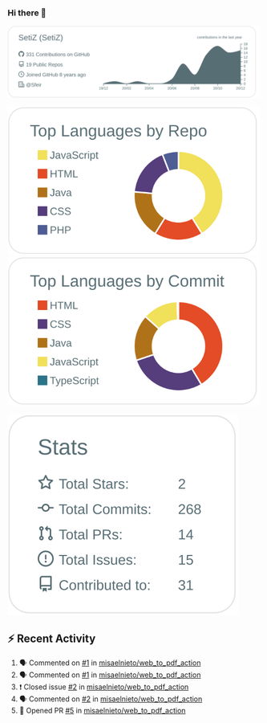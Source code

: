 ### Hi there 👋

[![](https://raw.githubusercontent.com/SetiZ/SetiZ/master/profile-summary-card-output/default/0-profile-details.svg)](https://github.com/vn7n24fzkq/github-profile-summary-cards)

[![](https://raw.githubusercontent.com/SetiZ/SetiZ/master/profile-summary-card-output/default/1-repos-per-language.svg)](https://github.com/vn7n24fzkq/github-profile-summary-cards)
[![](https://raw.githubusercontent.com/SetiZ/SetiZ/master/profile-summary-card-output/default/2-most-commit-language.svg)](https://github.com/vn7n24fzkq/github-profile-summary-cards)

[![](https://raw.githubusercontent.com/SetiZ/SetiZ/master/profile-summary-card-output/default/3-stats.svg)](https://github.com/vn7n24fzkq/github-profile-summary-cards)


## :zap: Recent Activity	

<!--START_SECTION:activity-->
1. 🗣 Commented on [#1](https://github.com/misaelnieto/web_to_pdf_action/issues/1) in [misaelnieto/web_to_pdf_action](https://github.com/misaelnieto/web_to_pdf_action)
2. 🗣 Commented on [#1](https://github.com/misaelnieto/web_to_pdf_action/issues/1) in [misaelnieto/web_to_pdf_action](https://github.com/misaelnieto/web_to_pdf_action)
3. ❗️ Closed issue [#2](https://github.com/misaelnieto/web_to_pdf_action/issues/2) in [misaelnieto/web_to_pdf_action](https://github.com/misaelnieto/web_to_pdf_action)
4. 🗣 Commented on [#2](https://github.com/misaelnieto/web_to_pdf_action/issues/2) in [misaelnieto/web_to_pdf_action](https://github.com/misaelnieto/web_to_pdf_action)
5. 💪 Opened PR [#5](https://github.com/misaelnieto/web_to_pdf_action/pull/5) in [misaelnieto/web_to_pdf_action](https://github.com/misaelnieto/web_to_pdf_action)
<!--END_SECTION:activity-->

<!--
**SetiZ/SetiZ** is a ✨ _special_ ✨ repository because its `README.md` (this file) appears on your GitHub profile.

Here are some ideas to get you started:

- 🔭 I’m currently working on ...
- 🌱 I’m currently learning ...
- 👯 I’m looking to collaborate on ...
- 🤔 I’m looking for help with ...
- 💬 Ask me about ...
- 📫 How to reach me: ...
- 😄 Pronouns: ...
- ⚡ Fun fact: ...
-->
